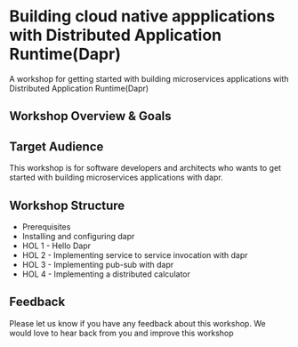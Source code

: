 # Building cloud native appplications with Distributed Application Runtime(Dapr)
A workshop for getting started with building microservices applications with Distributed Application Runtime(Dapr)


## Workshop Overview & Goals

## Target Audience
This workshop is for software developers and architects who wants to get started with building microservices applications with dapr. 

## Workshop Structure

* Prerequisites
* Installing and configuring dapr
* HOL 1 - Hello Dapr
* HOL 2 - Implementing service to service invocation with dapr
* HOL 3 - Implementing pub-sub with dapr
* HOL 4 - Implementing a distributed calculator

## Feedback

Please let us know if you have any feedback about this workshop. We would love to hear back from you and improve this workshop
